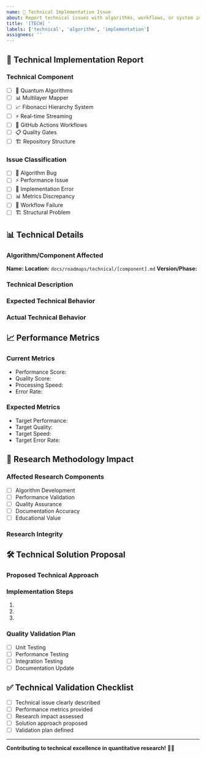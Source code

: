 ```yaml
---
name: 🔧 Technical Implementation Issue
about: Report technical issues with algorithms, workflows, or system implementation
title: '[TECH] '
labels: ['technical', 'algorithm', 'implementation']
assignees: ''
---
```


## 🔧 **Technical Implementation Report**

### **Technical Component**
- [ ] 🧮 Quantum Algorithms
- [ ] 📊 Multilayer Mapper
- [ ] 📈 Fibonacci Hierarchy System
- [ ] ⚡ Real-time Streaming
- [ ] 🔄 GitHub Actions Workflows
- [ ] 📋 Quality Gates
- [ ] 🏗️ Repository Structure

### **Issue Classification**
- [ ] 🐛 Algorithm Bug
- [ ] ⚡ Performance Issue
- [ ] 🔧 Implementation Error
- [ ] 📊 Metrics Discrepancy
- [ ] 🔄 Workflow Failure
- [ ] 🏗️ Structural Problem

## 📊 **Technical Details**

### **Algorithm/Component Affected**
**Name:** 
**Location:** `docs/roadmaps/technical/[component].md`
**Version/Phase:** 

### **Technical Description**
<!-- Detailed technical description of the issue -->


### **Expected Technical Behavior**
<!-- What should technically happen -->


### **Actual Technical Behavior**
<!-- What actually happens -->


## 📈 **Performance Metrics**

### **Current Metrics**
- Performance Score: 
- Quality Score: 
- Processing Speed: 
- Error Rate: 

### **Expected Metrics**
- Target Performance: 
- Target Quality: 
- Target Speed: 
- Target Error Rate: 

## 🔬 **Research Methodology Impact**

### **Affected Research Components**
- [ ] Algorithm Development
- [ ] Performance Validation
- [ ] Quality Assurance
- [ ] Documentation Accuracy
- [ ] Educational Value

### **Research Integrity**
<!-- How does this technical issue affect research validity? -->


## 🛠️ **Technical Solution Proposal**

### **Proposed Technical Approach**
<!-- Suggest technical solution -->


### **Implementation Steps**
1. 
2. 
3. 

### **Quality Validation Plan**
- [ ] Unit Testing
- [ ] Performance Testing
- [ ] Integration Testing
- [ ] Documentation Update

## ✅ **Technical Validation Checklist**

- [ ] Technical issue clearly described
- [ ] Performance metrics provided
- [ ] Research impact assessed
- [ ] Solution approach proposed
- [ ] Validation plan defined

---

**Contributing to technical excellence in quantitative research!** 🔧🔬
